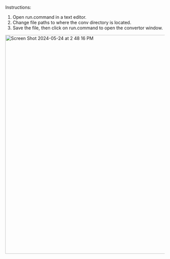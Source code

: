 Instructions:
1. Open run.command in a text editor.
2. Change file paths to where the conv directory is located.
3. Save the file, then click on run.command to open the convertor window.
<img width="692" alt="Screen Shot 2024-05-24 at 2 48 16 PM" src="https://github.com/bmai1/conv/assets/104703637/d6ec92a1-22cf-4465-a230-ddafdf8b9154">
